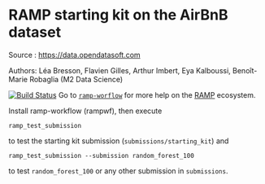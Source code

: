 # RAMP starting kit on the AirBnB dataset
Source :  https://data.opendatasoft.com 

Authors: Léa Bresson, Flavien Gilles, Arthur Imbert, Eya Kalboussi, Benoît-Marie Robaglia (M2 Data Science)


[![Build Status](https://travis-ci.org/ramp-kits/boston_housing.svg?branch=master)](https://travis-ci.org/ramp-kits/boston_housing)
Go to [`ramp-worflow`](https://github.com/paris-saclay-cds/ramp-workflow) for more help on the [RAMP](http:www.ramp.studio) ecosystem.

Install ramp-workflow (rampwf), then execute

```
ramp_test_submission
```

to test the starting kit submission (`submissions/starting_kit`) and

```
ramp_test_submission --submission random_forest_100
```

to test `random_forest_100` or any other submission in `submissions`.
